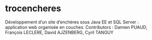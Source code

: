# trocencheres
Développement d’un site d’enchères sous Java EE et SQL Server : application web organisée en couches.
Contributors : Damien PUAUD, François LECLERE, David AJZENBERG, Cyril TANGUY

